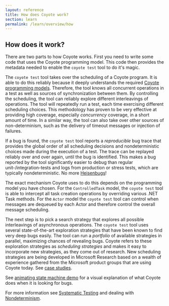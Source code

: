 ```yaml
---
layout: reference
title: How does Coyote work?
section: learn
permalink: /learn/overview/how
---
```


## How does it work?

There are two parts to how Coyote works.  First you need to write some code that uses the Coyote
programming model.  This code then provides the metadata needed to enable the `coyote test` tool to
do it's magic.

The `coyote test` tool takes over the scheduling of a Coyote program. It is able to do this reliably
because it deeply understands the required [Coyote programming
models](/coyote/learn/overview/what-is-coyote). Therefore, the tool knows all concurrent operations
in a test as well as sources of synchronization between them. By controlling the scheduling, the
tool can reliably explore different interleavings of operations. The tool will repeatedly run a
test, each time exercising different scheduling choices. This methodology has proven to be very
effective at providing high coverage, especially _concurrency_ coverage, in a short amount of time.
In a similar way, the tool can also take over other sources of non-determinism, such as the delivery
of timeout messages or injection of failures.

If a bug is found, the `coyote test` tool reports a _reproducible_ bug trace that provides the
global order of all scheduling decisions and nondeterministic choices made during the execution of a
test. The trace can be replayed reliably over and over again, until the bug is identified. This
makes a bug reported by the tool significantly easier to debug than regular unit-/integration-tests
and logs from production or stress tests, which are typically nondeterministic. No more
[Heisenbugs](https://en.wikipedia.org/wiki/Heisenbug)!

The exact mechanism Coyote uses to do this depends on the programming model you have chosen. For the
`ControlledTask` model, the `coyote test` tool is able to intercept all task creation operations by
overriding various .NET Task methods.  For the `Actor` model the `coyote test` tool can control when
messages are dequeued by each Actor and therefore control the overall message scheduling.

The next step is to pick a search strategy that explores all possible interleavings of asynchronous
operations. The `coyote test` tool uses several state-of-the-art exploration strategies that have
been known to find very deep bugs easily. The tool can run a _portfolio_ of available strategies in
parallel, maximizing chances of revealing bugs. Coyote refers to these exploration strategies as
_scheduling strategies_ and makes it easy to incorporate new strategies, as they come out of
research. New scheduling strategies are being developed in Microsoft Research based on a wealth of
experience gathered from the Microsoft product groups that are using Coyote today. See [case
studies](/coyote/case-studies/azure-batch-service).

See [animating state machine demo](/coyote/learn/programming-models/actors/state-machine-demo) for a
visual explanation of what Coyote does when it is looking for bugs.

For more information see [Systematic Testing](/learn/core/systematic-testing) and dealing with
[Nondeterminism](/learn/core/non-determinism).